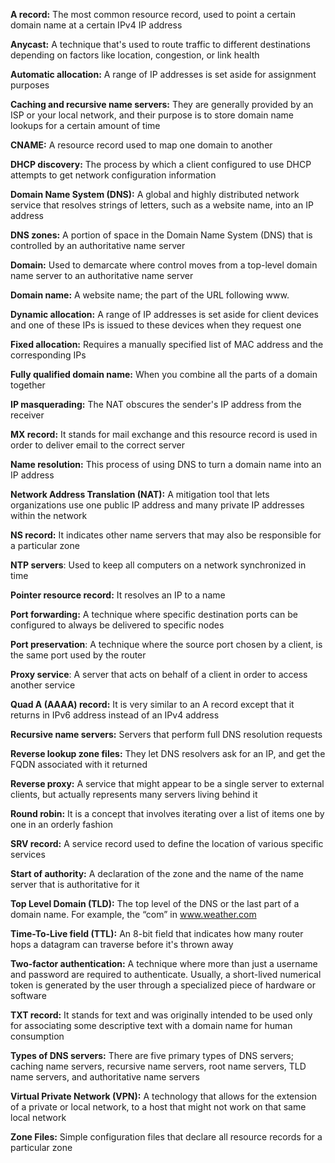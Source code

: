 **A record:** The most common resource record, used to point a certain domain name at a certain IPv4 IP address

**Anycast:** A technique that's used to route traffic to different destinations depending on factors like location, congestion, or link health

**Automatic allocation:** A range of IP addresses is set aside for assignment purposes

**Caching and recursive name servers:** They are generally provided by an ISP or your local network, and their purpose is to store domain name lookups for a certain amount of time

**CNAME:** A resource record used to map one domain to another

**DHCP discovery:** The process by which a client configured to use DHCP attempts to get network configuration information

**Domain Name System (DNS):** A global and highly distributed network service that resolves strings of letters, such as a website name, into an IP address

**DNS zones:** A portion of space in the Domain Name System (DNS) that is controlled by an authoritative name server

**Domain:** Used to demarcate where control moves from a top-level domain name server to an authoritative name server

**Domain name:** A website name; the part of the URL following www.

**Dynamic allocation:** A range of IP addresses is set aside for client devices and one of these IPs is issued to these devices when they request one

**Fixed allocation:** Requires a manually specified list of MAC address and the corresponding IPs

**Fully qualified domain name:** When you combine all the parts of a domain together

**IP masquerading:** The NAT obscures the sender's IP address from the receiver

**MX record:** It stands for mail exchange and this resource record is used in order to deliver email to the correct server

**Name resolution:** This process of using DNS to turn a domain name into an IP address

**Network Address Translation (NAT):** A mitigation tool that lets organizations use one public IP address and many private IP addresses within the network

**NS record:** It indicates other name servers that may also be responsible for a particular zone

**NTP servers**: Used to keep all computers on a network synchronized in time

**Pointer resource record:** It resolves an IP to a name

**Port forwarding:** A technique where specific destination ports can be configured to always be delivered to specific nodes

**Port preservation**: A technique where the source port chosen by a client, is the same port used by the router

**Proxy service**: A server that acts on behalf of a client in order to access another service

**Quad A (AAAA) record:** It is very similar to an A record except that it returns in IPv6 address instead of an IPv4 address

**Recursive name servers:** Servers that perform full DNS resolution requests

**Reverse lookup zone files:** They let DNS resolvers ask for an IP, and get the FQDN associated with it returned

**Reverse proxy:** A service that might appear to be a single server to external clients, but actually represents many servers living behind it

**Round robin:** It is a concept that involves iterating over a list of items one by one in an orderly fashion

**SRV record:** A service record used to define the location of various specific services

**Start of authority:** A declaration of the zone and the name of the name server that is authoritative for it

**Top Level Domain (TLD):** The top level of the DNS or the last part of a domain name. For example, the “com” in www.weather.com

**Time-To-Live field (TTL):** An 8-bit field that indicates how many router hops a datagram can traverse before it's thrown away

**Two-factor authentication:** A technique where more than just a username and password are required to authenticate. Usually, a short-lived numerical token is generated by the user through a specialized piece of hardware or software

**TXT record:** It stands for text and was originally intended to be used only for associating some descriptive text with a domain name for human consumption

**Types of DNS servers:** There are five primary types of DNS servers; caching name servers, recursive name servers, root name servers, TLD name servers, and authoritative name servers

**Virtual Private Network (VPN):** A technology that allows for the extension of a private or local network, to a host that might not work on that same local network

**Zone Files:** Simple configuration files that declare all resource records for a particular zone